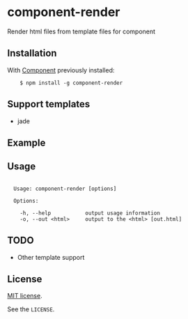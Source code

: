 # component-render

  Render html files from template files for component



## Installation

  With [Component](http://github.com/component/component) previously installed:

```
    $ npm install -g component-render
```


## Support templates

- jade


## Example


## Usage

```

  Usage: component-render [options]

  Options:

    -h, --help           output usage information
    -o, --out <html>     output to the <html> [out.html]

```

## TODO

- Other template support


## License

[MIT license](http://www.opensource.org/licenses/mit-license.php).

See the `LICENSE`.
